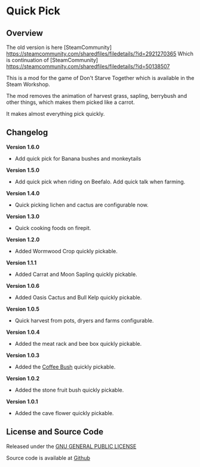 # Quick Pick

## Overview

The old version is here [SteamCommunity] https://steamcommunity.com/sharedfiles/filedetails/?id=2921270365
Which is continuation of [SteamCommunity] https://steamcommunity.com/sharedfiles/filedetails/?id=50138507

This is a mod for the game of Don't Starve Together which is available in the Steam Workshop. 

The mod removes the animation of harvest grass, sapling, berrybush and other things, which makes them picked like a carrot.

It makes almost everything pick quickly.

## Changelog

**Version 1.6.0**

- Add quick pick for Banana bushes and monkeytails

**Version 1.5.0**

- Add quick pick when riding on Beefalo. Add quick talk when farming.

**Version 1.4.0**

- Quick picking lichen and cactus are configurable now.

**Version 1.3.0**

- Quick cooking foods on firepit.

**Version 1.2.0**

- Added Wormwood Crop quickly pickable.

**Version 1.1.1**

- Added Carrat and Moon Sapling quickly pickable.

**Version 1.0.6**

- Added Oasis Cactus and Bull Kelp quickly pickable.

**Version 1.0.5**

- Quick harvest from pots, dryers and farms configurable.

**Version 1.0.4**

- Added the meat rack and bee box quickly pickable.

**Version 1.0.3**

- Added the [Coffee Bush](https://steamcommunity.com/sharedfiles/filedetails/?id=1463489316) quickly pickable.

**Version 1.0.2**

- Added the stone fruit bush quickly pickable.

**Version 1.0.1**

- Added the cave flower quickly pickable.

## License and Source Code

Released under the [GNU GENERAL PUBLIC LICENSE](https://www.gnu.org/licenses/gpl-3.0.en.html)

Source code is available at [Github](https://github.com/46319943/dst-mod-quick-pick)
